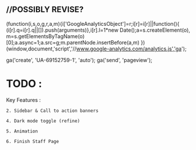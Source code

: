 //POSSIBLY REVISE?
------------------

(function(i,s,o,g,r,a,m){i['GoogleAnalyticsObject']=r;i[r]=i[r]||function(){
(i[r].q=i[r].q||[]).push(arguments)},i[r].l=1*new Date();a=s.createElement(o),
m=s.getElementsByTagName(o)[0];a.async=1;a.src=g;m.parentNode.insertBefore(a,m)
})(window,document,'script','//www.google-analytics.com/analytics.js','ga');

ga('create', 'UA-69152759-1', 'auto');
ga('send', 'pageview');


TODO :
======

Key Features :
    
    2. Sidebar & Call to action banners
    
    4. Dark mode toggle (refine)
    
    5. Animation
    
    6. Finish Staff Page


<!-- Website designed and maintained by <a itemprop="person" class="underline" href="http://mikemingway.com">Michael Hemingway</a>.-->